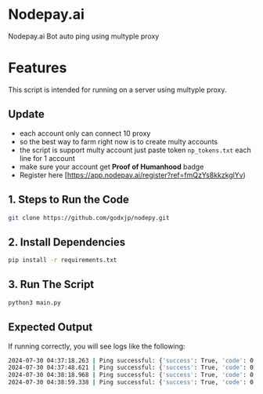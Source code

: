 # Nodepay.ai

Nodepay.ai Bot auto ping using multyple proxy

# Features
This script is intended for running on a server using multyple proxy.

## Update 
- each account only can connect 10 proxy
- so the best way to farm right now is to create multy accounts
- the script is support multy account just paste token `np_tokens.txt` each line for 1 account
- make sure your account get **Proof of Humanhood** badge
- Register here [https://app.nodepay.ai/register?ref=fmQzYs8kkzkglYv)
  

## 1. Steps to Run the Code
```bash
git clone https://github.com/godxjp/nodepy.git

```

## 2. Install Dependencies
```bash
pip install -r requirements.txt
```
## 3. Run The Script
```bash
python3 main.py
```
## Expected Output
If running correctly, you will see logs like the following:
```bash
2024-07-30 04:37:18.263 | Ping successful: {'success': True, 'code': 0, 'msg': 'Success', 'data': {'ip_score': 88}}
2024-07-30 04:37:48.621 | Ping successful: {'success': True, 'code': 0, 'msg': 'Success', 'data': {'ip_score': 90}}
2024-07-30 04:38:18.968 | Ping successful: {'success': True, 'code': 0, 'msg': 'Success', 'data': {'ip_score': 94}}
2024-07-30 04:38:59.338 | Ping successful: {'success': True, 'code': 0, 'msg': 'Success', 'data': {'ip_score': 98}}

```
